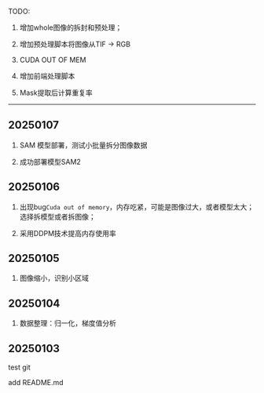 
TODO:

1. 增加whole图像的拆封和预处理；

2. 增加预处理脚本将图像从TIF -> RGB

3. CUDA OUT OF MEM

4. 增加前端处理脚本

5. Mask提取后计算重复率


---

## 20250107

1. SAM 模型部署，测试小批量拆分图像数据

2. 成功部署模型SAM2

## 20250106

1. 出现bug`Cuda out of memory`，内存吃紧，可能是图像过大，或者模型太大；选择拆模型或者拆图像；

2. 采用DDPM技术提高内存使用率


## 20250105

1. 图像缩小，识别小区域

## 20250104

1. 数据整理：归一化，梯度值分析

## 20250103

test git

add README.md
